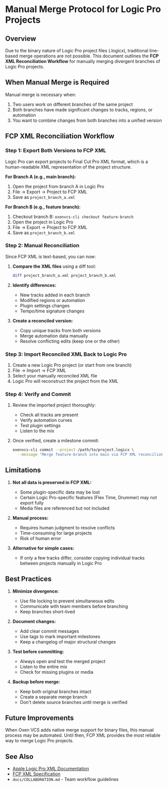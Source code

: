 # Manual Merge Protocol for Logic Pro Projects

## Overview

Due to the binary nature of Logic Pro project files (.logicx), traditional line-based merge operations are not possible. This document outlines the **FCP XML Reconciliation Workflow** for manually merging divergent branches of Logic Pro projects.

## When Manual Merge is Required

Manual merge is necessary when:
1. Two users work on different branches of the same project
2. Both branches have made significant changes to tracks, regions, or automation
3. You want to combine changes from both branches into a unified version

## FCP XML Reconciliation Workflow

### Step 1: Export Both Versions to FCP XML

Logic Pro can export projects to Final Cut Pro XML format, which is a human-readable XML representation of the project structure.

**For Branch A (e.g., main branch):**
1. Open the project from branch A in Logic Pro
2. File → Export → Project to FCP XML
3. Save as `project_branch_a.xml`

**For Branch B (e.g., feature branch):**
1. Checkout branch B: `oxenvcs-cli checkout feature-branch`
2. Open the project in Logic Pro
3. File → Export → Project to FCP XML
4. Save as `project_branch_b.xml`

### Step 2: Manual Reconciliation

Since FCP XML is text-based, you can now:

1. **Compare the XML files** using a diff tool:
   ```bash
   diff project_branch_a.xml project_branch_b.xml
   ```

2. **Identify differences:**
   - New tracks added in each branch
   - Modified regions or automation
   - Plugin settings changes
   - Tempo/time signature changes

3. **Create a reconciled version:**
   - Copy unique tracks from both versions
   - Merge automation data manually
   - Resolve conflicting edits (keep one or the other)

### Step 3: Import Reconciled XML Back to Logic Pro

1. Create a new Logic Pro project (or start from one branch)
2. File → Import → FCP XML
3. Select your manually reconciled XML file
4. Logic Pro will reconstruct the project from the XML

### Step 4: Verify and Commit

1. Review the imported project thoroughly:
   - Check all tracks are present
   - Verify automation curves
   - Test plugin settings
   - Listen to the mix

2. Once verified, create a milestone commit:
   ```bash
   oxenvcs-cli commit --project /path/to/project.logicx \
     --message "Merge feature-branch into main via FCP XML reconciliation"
   ```

## Limitations

1. **Not all data is preserved in FCP XML:**
   - Some plugin-specific data may be lost
   - Certain Logic Pro-specific features (Flex Time, Drummer) may not export fully
   - Media files are referenced but not included

2. **Manual process:**
   - Requires human judgment to resolve conflicts
   - Time-consuming for large projects
   - Risk of human error

3. **Alternative for simple cases:**
   - If only a few tracks differ, consider copying individual tracks between projects manually in Logic Pro

## Best Practices

1. **Minimize divergence:**
   - Use file locking to prevent simultaneous edits
   - Communicate with team members before branching
   - Keep branches short-lived

2. **Document changes:**
   - Add clear commit messages
   - Use tags to mark important milestones
   - Keep a changelog of major structural changes

3. **Test before committing:**
   - Always open and test the merged project
   - Listen to the entire mix
   - Check for missing plugins or media

4. **Backup before merge:**
   - Keep both original branches intact
   - Create a separate merge branch
   - Don't delete source branches until merge is verified

## Future Improvements

When Oxen VCS adds native merge support for binary files, this manual process may be automated. Until then, FCP XML provides the most reliable way to merge Logic Pro projects.

## See Also

- [Apple Logic Pro XML Documentation](https://developer.apple.com/documentation/)
- [FCP XML Specification](https://developer.apple.com/library/archive/documentation/FinalCutProX/Reference/FinalCutProXXMLFormat/Introduction/Introduction.html)
- `docs/COLLABORATION.md` - Team workflow guidelines

